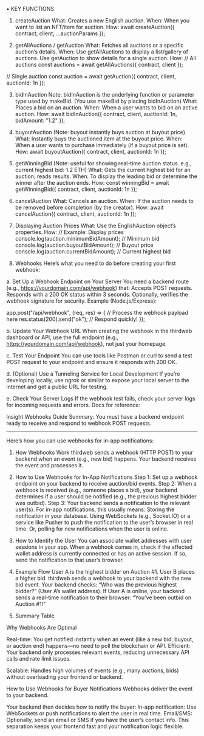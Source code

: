 • KEY FUNCTIONS


1. createAuction
What: Creates a new English auction.
When: When you want to list an NFT/item for auction.
How:
await createAuction({ contract, client, ...auctionParams });


2. getAllAuctions / getAuction
What: Fetches all auctions or a specific auction’s details.
When:
Use getAllAuctions to display a list/gallery of auctions.
Use getAuction to show details for a single auction.
How:
// All auctions
const auctions = await getAllAuctions({ contract, client });

// Single auction
const auction = await getAuction({ contract, client, auctionId: 1n });


3. bidInAuction
Note: bidInAuction is the underlying function or parameter type used by makeBid.
(You use makeBid by placing bidInAuction)
What: Places a bid on an auction.
When: When a user wants to bid on an active auction.
How:
await bidInAuction({ contract, client, auctionId: 1n, bidAmount: "1.2" });


4. buyoutAuction
(Note: buyout instantly buys auction at buyout price)
What: Instantly buys the auctioned item at the buyout price.
When: When a user wants to purchase immediately (if a buyout price is set).
How:
await buyoutAuction({ contract, client, auctionId: 1n });


5. getWinningBid
(Note: useful for showing real-time auction status.  e.g., current highest bid: 1.2 ETH)
What: Gets the current highest bid for an auction; reads results.
When: To display the leading bid or determine the winner after the auction ends.
How:
const winningBid = await getWinningBid({ contract, client, auctionId: 1n });


6. cancelAuction
What: Cancels an auction.
When: If the auction needs to be removed before completion (by the creator).
How:
await cancelAuction({ contract, client, auctionId: 1n });


7. Displaying Auction Prices
What: Use the EnglishAuction object’s properties.
How:
// Example: Display prices
console.log(auction.minimumBidAmount); // Minimum bid
console.log(auction.buyoutBidAmount); // Buyout price
console.log(auction.currentBidAmount); // Current highest bid


8.  Webhooks
Here’s what you need to do before creating your first webhook:

a. Set Up a Webhook Endpoint on Your Server
You need a backend route (e.g., https://yourdomain.com/api/webhook) that:
Accepts POST requests.
Responds with a 200 OK status within 3 seconds.
Optionally, verifies the webhook signature for security.
Example (Node.js/Express):

app.post("/api/webhook", (req, res) => {
  // Process the webhook payload here
  res.status(200).send("ok"); // Respond quickly!
});

b. Update Your Webhook URL
When creating the webhook in the thirdweb dashboard or API, use the full endpoint (e.g., https://yourdomain.com/api/webhook), not just your homepage.

c. Test Your Endpoint
You can use tools like Postman or curl to send a test POST request to your endpoint and ensure it responds with 200 OK.

d. (Optional) Use a Tunneling Service for Local Development
If you’re developing locally, use ngrok or similar to expose your local server to the internet and get a public URL for testing.

e. Check Your Server Logs
If the webhook test fails, check your server logs for incoming requests and errors.
Docs for reference:

Insight Webhooks Guide
Summary:
You must have a backend endpoint ready to receive and respond to webhook POST requests. 

---

Here’s how you can use webhooks for in-app notifications:

1. How Webhooks Work
thirdweb sends a webhook (HTTP POST) to your backend when an event (e.g., new bid) happens.
Your backend receives the event and processes it.

2. How to Use Webhooks for In-App Notifications
Step 1: Set up a webhook endpoint on your backend to receive auction/bid events.
Step 2: When a webhook is received (e.g., someone places a bid), your backend determines if a user should be notified (e.g., the previous highest bidder was outbid).
Step 3: Your backend sends a notification to the relevant user(s).
For in-app notifications, this usually means:
Storing the notification in your database.
Using WebSockets (e.g., Socket.IO) or a service like Pusher to push the notification to the user’s browser in real time.
Or, polling for new notifications when the user is online.

3. How to Identify the User
You can associate wallet addresses with user sessions in your app.
When a webhook comes in, check if the affected wallet address is currently connected or has an active session.
If so, send the notification to that user’s browser.

4. Example Flow
User A is the highest bidder on Auction #1.
User B places a higher bid.
thirdweb sends a webhook to your backend with the new bid event.
Your backend checks: “Who was the previous highest bidder?” (User A’s wallet address).
If User A is online, your backend sends a real-time notification to their browser: “You’ve been outbid on Auction #1!”

5. Summary Table












Why Webhooks Are Optimal

Real-time: You get notified instantly when an event (like a new bid, buyout, or auction end) happens—no need to poll the blockchain or API.
Efficient: Your backend only processes relevant events, reducing unnecessary API calls and rate limit issues.

Scalable: Handles high volumes of events (e.g., many auctions, bids) without overloading your frontend or backend.

How to Use Webhooks for Buyer Notifications
Webhooks deliver the event to your backend.

Your backend then decides how to notify the buyer:
In-app notification: Use WebSockets or push notifications to alert the user in real time.
Email/SMS: Optionally, send an email or SMS if you have the user’s contact info.
This separation keeps your frontend fast and your notification logic flexible.
